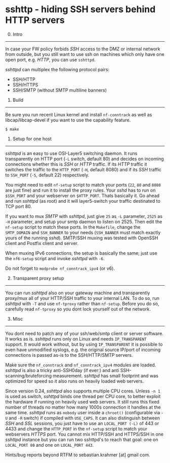sshttp - hiding SSH servers behind HTTP servers
===============================================

0. Intro
--------

In case your FW policy forbids _SSH_ access to the DMZ or internal
network from outside, but you still want to use ssh on machines
which only have one open port, e.g. _HTTP_, you can use `sshttpd`.

_sshttpd_ can multiplex the following protocol pairs:

* SSH/HTTP
* SSH/HTTPS
* SSH/SMTP (without SMTP multiline banners)


1. Build
---------

Be sure you run recent Linux kernel and install `nf-conntrack` as well
as libcap/libcap-devel if you want to use the capability feature.

    $ make


1. Setup for one host
----------------------

_sshttpd_ is an easy to use OSI-Layer5 switching daemon. It runs
transparently on HTTP port (`-L` switch, default 80) and decides
on incoming connections whether this is _SSH_ or _HTTP_ traffic.
If its _HTTP_ traffic it switches the traffic to the `HTTP_PORT`
(`-H`, default 8080) and if its _SSH_ traffic to `SSH_PORT` (`-S`, default
22) respectively.

You might need to edit `nf-setup` script to match your ports (`22`, `80` and `8080`
are just fine) and run it to install the proxy rules.
Your _sshd_ has to run on `$SSH_PORT` and your webserver on `$HTTP_PORT`.
Thats basically it. Go ahead and run _sshttpd_ (as root) and it will layer5-switch
your traffic destinated to TCP port 80.

If you want to mux _SMTP_ with _sshttpd_, just give `25` as `-L` parameter, `2525`
as `-H` parameter, and setup your smtp daemon to listen on 2525. Then
edit the `nf-setup` script to match these ports. In the `Makefile`, change the
`SMTP_DOMAIN` and `SSH_BANNER` to your needs (`SSH_BANNER` must match exactly
yours of the running _sshd_).
SMTP/SSH muxing was tested with OpenSSH client and Postfix client and server.

When muxing IPv6 connections, the setup is basically the same; just use the `nf6-setup`
script and invoke _sshttpd_ with `-6`.


Do not forget to `modprobe nf_conntrack_ipv4` (or v6).


2. Transparent proxy setup
--------------------------

You can run _sshttpd_ also on your gateway machine and transparently proxy/mux
all of your HTTP/SSH traffic to your internal LAN. To do so, run _sshttpd_ with
`-T` and use `nf-tproxy` rather than `nf-setup`. Before you do so, carefully
read `nf-tproxy` so you dont lock yourself out of the network.


3. Misc
-------

You dont need to patch any of your ssh/web/smtp client or server software. It
works as is. _sshttpd_ runs only on Linux and needs `IP_TRANSPARENT` support.
It would work without, but by using `IP_TRANSPARENT` it is possible to even
have unmodified syslogs, e.g. the original source IP/port of incoming connections
is passed as-is to the SSH/HTTP/SMTP servers.

Make sure the `nf_conntrack` and `nf_conntrack_ipv4` modules are loaded.
_sshttpd_ is also a tricky anti-SSH0day (if ever:) and anti SSH-scanning/bruteforcing
measurement.
_sshttpd_ has small footprint and was optimized for speed so it also runs
on heavily loaded web servers.


Since version 0.24, _sshttpd_ also supports multiple CPU cores. Unless
`-n 1` is used as switch, _sshttpd_ binds one thread per CPU core,
to better exploit the hardware if running on heavily used web servers.
It still runs this fixed number of threads no matter how many 1000s connection
it handles at the same time.
_sshttpd_ runs as `nobody` user inside a `chroot()` (configurable via `-U` and `-R` switch)
if compiled with `USE_CAPS`. It can also distinguish between _SSH_ and _SSL_
sessions, you just have to use an `LOCAL_PORT (-L)` of 443 or 4433 and change
the `HTTP_PORT` in the `nf-setup` script to match your webservers _HTTPS_ port.
You cannot mix HTTP/SSH and HTTPS/SSH in one _sshttpd_ instance but you can
run two sshttpd's to reach that goal: one on `LOCAL_PORT 80` and one on
`LOCAL_PORT 443`.


Hints/bug reports beyond RTFM to sebastian.krahmer [at] gmail com.


